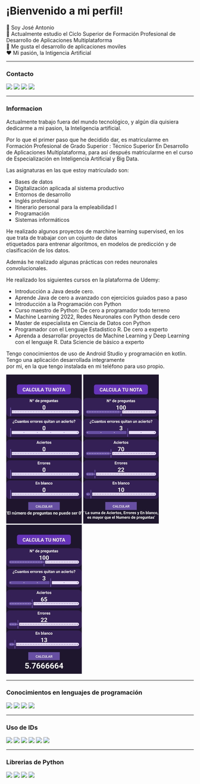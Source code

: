 # ¡Bienvenido a mi perfil! 

:wave: Soy José Antonio   
:book: Actualmente estudio el Ciclo Superior de Formación Profesional de Desarrollo de Aplicaciones Multiplataforma  
:iphone: Me gusta el desarrollo de aplicaciones moviles  
:heart: Mi pasión, la Intigencia Artificial  

---
### Contacto
![](https://img.shields.io/badge/Email-red?style=flat)
![](https://img.shields.io/badge/Facebook-blue?style=flat)
![](https://img.shields.io/badge/Instagram-purple?style=flat)
![](https://img.shields.io/badge/Linkedin-blue?style=flat)  

---
### Informacion  

Actualmente trabajo fuera del mundo tecnológico, y algún día quisiera dedicarme a mi pasion, la Inteligencia artificial.  

Por lo que el primer paso que he decidido dar, es matricularme en Formación Profesional de Grado Superior : Técnico Superior 
En Desarrollo de Aplicaciones Multiplataforma, para así después matricularme en el curso de Especialización en Inteligencia 
Artificial y Big Data.  

Las asignaturas en las que estoy matriculado son:

- Bases de datos
- Digitalización aplicada al sistema productivo
- Entornos de desarrollo
- Inglés profesional
- Itinerario personal para la empleabilidad I
- Programación
- Sistemas informáticos

He realizado algunos proyectos de marchine learning supervised, en los que trata de trabajar con un cojunto de datos  
etiquetados para entrenar algoritmos, en modelos de predicción y de clasificación de los datos.
 
Además he realizado  algunas prácticas con redes neuronales convolucionales. 

He realizado los siguientes cursos en la plataforma de Udemy:

- Introducción a Java desde cero.
- Aprende Java de cero a avanzado con ejercicios guiados paso a paso
- Introducción a la Programación con Python
- Curso maestro de Python: De cero a programador todo terreno
- Machine Learning 2022, Redes Neuronales con Python desde cero
- Master de especialista en Ciencia de Datos con Python
- Programador con el Lenguaje Estadistico R. De cero a experto
- Aprenda a desarrollar proyectos de Machine Learning y Deep Learning con el lenguaje R. Data Sciencie de básico a experto

Tengo conocimientos de uso de Android Studio y programación en kotlin. Tengo una aplicación desarrollada integramente  
por mi, en la que tengo instalada en mi teléfono para uso propio.  

![](https://github.com/josantSR/josantSR/blob/main/1a.jpg)
![](https://github.com/josantSR/josantSR/blob/main/1b.jpg)
![](https://github.com/josantSR/josantSR/blob/main/1c.jpg)


---
### Conocimientos en lenguajes de programación
![](https://img.shields.io/badge/Java-orange?style=flat)
![](https://img.shields.io/badge/Python-blue?style=flat)
![](https://img.shields.io/badge/kotlin-purple?style=flat) 
![](https://img.shields.io/badge/R-red)

---
### Uso de IDs
![](https://img.shields.io/badge/Eclipse-purple?style=flat)
![](https://img.shields.io/badge/Visual%20Studio%20Code-blue?style=flat)
![](https://img.shields.io/badge/Apache%20NetBeans-red?style=flat)
![](https://img.shields.io/badge/IntelliJ%20IDEA-black?style=flat)
![](https://img.shields.io/badge/Android%20Studio-blue?style=flat)
![](https://img.shields.io/badge/RStudio-red)

---
### Librerias de Python
![](https://img.shields.io/badge/Pandas-blue)
![](https://img.shields.io/badge/Numpy-red)
![](https://img.shields.io/badge/Matplotlib-green)
![](https://img.shields.io/badge/Sklearn-black)



